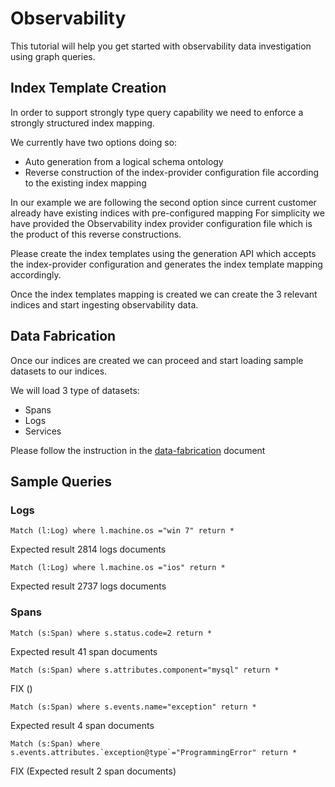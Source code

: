 # Observability
This tutorial will help you get started with observability data investigation using graph queries.

## Index Template Creation
In order to support strongly type query capability we need to enforce a strongly structured index mapping.

We currently have two options doing so:
 - Auto generation from a logical schema ontology
 - Reverse construction of the index-provider configuration file according to the existing index mapping

In our example we are following the second option since current customer already have existing indices with pre-configured mapping
For simplicity we have provided the Observability index provider configuration file which is the product of this reverse constructions.

Please create the index templates using the generation API which accepts the index-provider configuration and generates the
index template mapping accordingly.

Once the index templates mapping is created we can create the 3 relevant indices and start ingesting observability data.


## Data Fabrication
Once our indices are created we can proceed and start loading sample datasets to our indices. 

We will load 3 type of datasets:
 - Spans
 - Logs
 - Services

Please follow the instruction in the [data-fabrication](data-fabrication.md) document


## Sample Queries

### Logs
``````
Match (l:Log) where l.machine.os ="win 7" return * 
``````
Expected result 2814 logs documents

``````
Match (l:Log) where l.machine.os ="ios" return * 
``````
Expected result 2737 logs documents


### Spans
``````
Match (s:Span) where s.status.code=2 return * 
``````
Expected result 41 span documents

``````
Match (s:Span) where s.attributes.component="mysql" return *
``````
FIX ()
``````
Match (s:Span) where s.events.name="exception" return *
``````
Expected result 4 span documents

``````
Match (s:Span) where s.events.attributes.`exception@type`="ProgrammingError" return *
``````
FIX (Expected result 2 span documents)